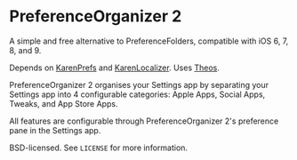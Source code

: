 PreferenceOrganizer 2
=====================

A simple and free alternative to PreferenceFolders, compatible with iOS 6, 7, 8, and 9.

Depends on [KarenPrefs](https://github.com/angelXwind/KarenPrefs) and [KarenLocalizer](https://github.com/angelXwind/KarenLocalizer). Uses [Theos](https://github.com/theos/theos).

PreferenceOrganizer 2 organises your Settings app by separating your Settings app into 4 configurable categories: Apple Apps, Social Apps, Tweaks, and App Store Apps.

All features are configurable through PreferenceOrganizer 2's preference pane in the Settings app.

BSD-licensed. See `LICENSE` for more information.